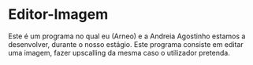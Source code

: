 # Editor-Imagem
Este é um programa no qual eu (Arneo) e a Andreia Agostinho estamos a desenvolver, durante o nosso estágio. Este programa consiste em editar uma imagem, fazer upscalling da mesma caso o utilizador pretenda. 
